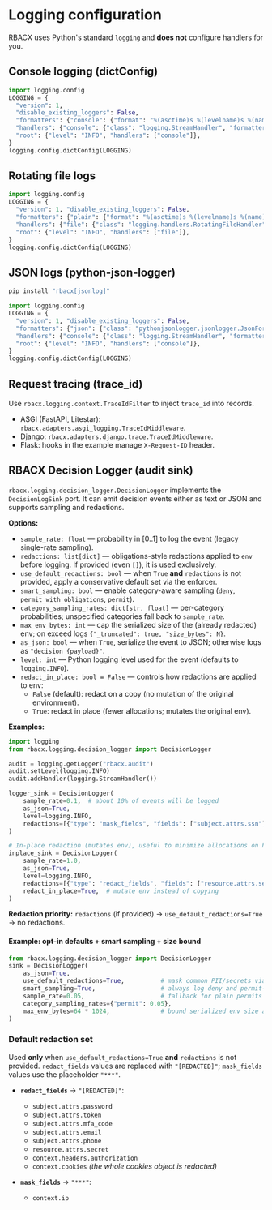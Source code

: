 
# Logging configuration

RBACX uses Python's standard `logging` and **does not** configure handlers for you.

## Console logging (dictConfig)

```python
import logging.config
LOGGING = {
  "version": 1,
  "disable_existing_loggers": False,
  "formatters": {"console": {"format": "%(asctime)s %(levelname)s %(name)s: %(message)s"}},
  "handlers": {"console": {"class": "logging.StreamHandler", "formatter": "console"}},
  "root": {"level": "INFO", "handlers": ["console"]},
}
logging.config.dictConfig(LOGGING)
```

## Rotating file logs

```python
import logging.config
LOGGING = {
  "version": 1, "disable_existing_loggers": False,
  "formatters": {"plain": {"format": "%(asctime)s %(levelname)s %(name)s: %(message)s"}},
  "handlers": {"file": {"class": "logging.handlers.RotatingFileHandler", "filename": "app.log", "maxBytes": 5_000_000, "backupCount": 3, "encoding": "utf-8", "formatter": "plain"}},
  "root": {"level": "INFO", "handlers": ["file"]},
}
logging.config.dictConfig(LOGGING)
```

## JSON logs (python-json-logger)

```bash
pip install "rbacx[jsonlog]"
```
```python
import logging.config
LOGGING = {
  "version": 1, "disable_existing_loggers": False,
  "formatters": {"json": {"class": "pythonjsonlogger.jsonlogger.JsonFormatter", "format": "%(asctime)s %(levelname)s %(name)s %(message)s %(trace_id)s"}},
  "handlers": {"console": {"class": "logging.StreamHandler", "formatter": "json"}},
  "root": {"level": "INFO", "handlers": ["console"]},
}
logging.config.dictConfig(LOGGING)
```

## Request tracing (trace_id)

Use `rbacx.logging.context.TraceIdFilter` to inject `trace_id` into records.
- ASGI (FastAPI, Litestar): `rbacx.adapters.asgi_logging.TraceIdMiddleware`.
- Django: `rbacx.adapters.django.trace.TraceIdMiddleware`.
- Flask: hooks in the example manage `X-Request-ID` header.

## RBACX Decision Logger (audit sink)

`rbacx.logging.decision_logger.DecisionLogger` implements the `DecisionLogSink` port. It can emit decision events either as text or JSON and supports sampling and redactions.

**Options:**
- `sample_rate: float` — probability in [0..1] to log the event (legacy single-rate sampling).
- `redactions: list[dict]` — obligations-style redactions applied to `env` before logging. If provided (even `[]`), it is used exclusively.
- `use_default_redactions: bool` — when `True` **and** `redactions` is not provided, apply a conservative default set via the enforcer.
- `smart_sampling: bool` — enable category-aware sampling (`deny`, `permit_with_obligations`, `permit`).
- `category_sampling_rates: dict[str, float]` — per-category probabilities; unspecified categories fall back to `sample_rate`.
- `max_env_bytes: int` — cap the serialized size of the (already redacted) env; on exceed logs `{"_truncated": true, "size_bytes": N}`.
- `as_json: bool` — when `True`, serialize the event to JSON; otherwise logs as `"decision {payload}"`.
- `level: int` — Python logging level used for the event (defaults to `logging.INFO`).
- `redact_in_place: bool = False` — controls how redactions are applied to env:
  - `False` (default): redact on a copy (no mutation of the original environment).
  - `True`: redact in place (fewer allocations; mutates the original env).

**Examples:**
```python
import logging
from rbacx.logging.decision_logger import DecisionLogger

audit = logging.getLogger("rbacx.audit")
audit.setLevel(logging.INFO)
audit.addHandler(logging.StreamHandler())

logger_sink = DecisionLogger(
    sample_rate=0.1,  # about 10% of events will be logged
    as_json=True,
    level=logging.INFO,
    redactions=[{"type": "mask_fields", "fields": ["subject.attrs.ssn"], "placeholder": "***"}],
)

# In-place redaction (mutates env), useful to minimize allocations on hot paths
inplace_sink = DecisionLogger(
    sample_rate=1.0,
    as_json=True,
    level=logging.INFO,
    redactions=[{"type": "redact_fields", "fields": ["resource.attrs.secret"]}],
    redact_in_place=True,  # mutate env instead of copying
)
```

**Redaction priority:** `redactions` (if provided) → `use_default_redactions=True` → no redactions.


#### Example: opt-in defaults + smart sampling + size bound
```python
from rbacx.logging.decision_logger import DecisionLogger
sink = DecisionLogger(
    as_json=True,
    use_default_redactions=True,          # mask common PII/secrets via enforcer
    smart_sampling=True,                  # always log deny and permit-with-obligations
    sample_rate=0.05,                     # fallback for plain permits
    category_sampling_rates={"permit": 0.05},
    max_env_bytes=64 * 1024,              # bound serialized env size after redactions
)
```

### Default redaction set

Used **only** when `use_default_redactions=True` **and** `redactions` is not provided.
`redact_fields` values are replaced with `"[REDACTED]"`; `mask_fields` values use the placeholder `"***"`.

* **`redact_fields`** → `"[REDACTED]"`:

  * `subject.attrs.password`
  * `subject.attrs.token`
  * `subject.attrs.mfa_code`
  * `subject.attrs.email`
  * `subject.attrs.phone`
  * `resource.attrs.secret`
  * `context.headers.authorization`
  * `context.cookies` *(the whole cookies object is redacted)*

* **`mask_fields`** → `"***"`:

  * `context.ip`

